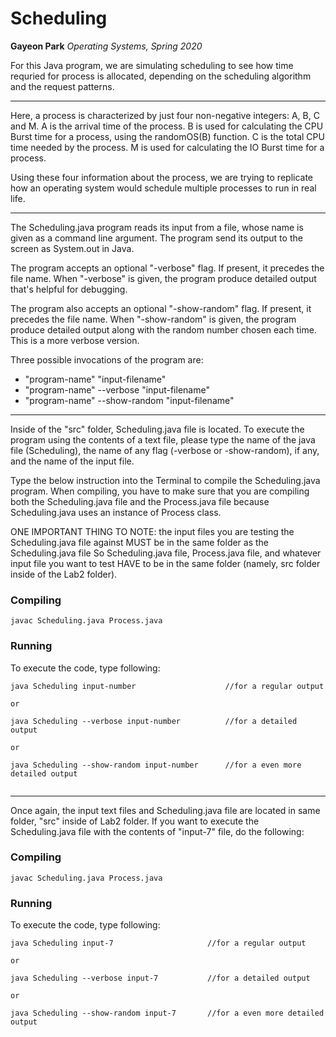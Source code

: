 Scheduling
===============
**Gayeon Park**
*Operating Systems, Spring 2020*

For this Java program, we are simulating scheduling to see how time requried for process is allocated, depending on the scheduling algorithm and the request patterns. 


***
Here, a process is characterized by just four non-negative integers: A, B, C and M.
A is the arrival time of the process. B is used for calculating the CPU Burst time for a process, using the randomOS(B) function. C is the total CPU time needed by the process. M is used for calculating the IO Burst time for a process.

Using these four information about the process, we are trying to replicate how an operating system would schedule multiple processes to run in real life.


***
The Scheduling.java program reads its input from a file, whose name is given as a command line argument. The program send its output to the screen as System.out in Java.

The program accepts an optional "-verbose" flag. If present, it precedes the file name. When "-verbose" is given, the program produce detailed output that's helpful for debugging. 

The program also accepts an optional "-show-random" flag. If present, it precedes the file name. When "-show-random" is given, the program produce detailed output along with the random number chosen each time. This is a more verbose version.

Three possible invocations of the program are:
* "program-name" "input-filename"
* "program-name" --verbose "input-filename"
* "program-name" --show-random "input-filename"
     

***
Inside of the "src" folder, Scheduling.java file is located.
To execute the program using the contents of a text file, please type the name of the java file (Scheduling), the name of any flag (-verbose or -show-random), if any, and the name of the input file. 

Type the below instruction into the Terminal to compile the Scheduling.java program.
When compiling, you have to make sure that you are compiling both the Scheduling.java file and the Process.java file because Scheduling.java uses an instance of Process class.

ONE IMPORTANT THING TO NOTE: the input files you are testing the Scheduling.java file against MUST be in the same folder as the Scheduling.java file
So Scheduling.java file, Process.java file, and whatever input file you want to test HAVE to be in the same folder (namely, src folder inside of the Lab2 folder).

### Compiling
```
javac Scheduling.java Process.java
```

### Running
To execute the code, type following:
```
java Scheduling input-number                    //for a regular output

or 

java Scheduling --verbose input-number          //for a detailed output

or

java Scheduling --show-random input-number      //for a even more detailed output


```

***
Once again, the input text files and Scheduling.java file are located in same folder, "src" inside of Lab2 folder. 
If you want to execute the Scheduling.java file with the contents of "input-7" file, do the following: 

### Compiling
```
javac Scheduling.java Process.java
```

### Running
To execute the code, type following:
```
java Scheduling input-7                     //for a regular output

or

java Scheduling --verbose input-7           //for a detailed output

or

java Scheduling --show-random input-7       //for a even more detailed output


```
